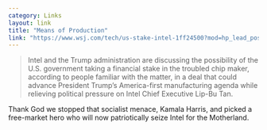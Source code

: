 ```yaml
---
category: Links
layout: link
title: "Means of Production"
link: "https://www.wsj.com/tech/us-stake-intel-1ff24500?mod=hp_lead_pos1"
---
```

> Intel and the Trump administration are discussing the possibility of the U.S.
> government taking a financial stake in the troubled chip maker, according to
> people familiar with the matter, in a deal that could advance President
> Trump’s America-first manufacturing agenda while relieving political pressure
> on Intel Chief Executive Lip-Bu Tan.

Thank God we stopped that socialist menace, Kamala Harris, and picked a free-market hero who will now patriotically seize Intel for the Motherland.
